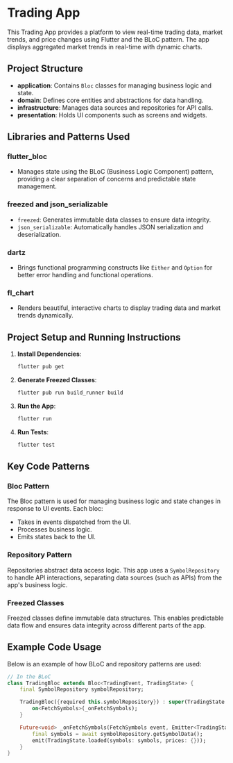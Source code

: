 # Trading App

This Trading App provides a platform to view real-time trading data, market trends, and price changes using Flutter and the BLoC pattern. The app displays aggregated market trends in real-time with dynamic charts.

## Project Structure

- **application**: Contains `Bloc` classes for managing business logic and state.
- **domain**: Defines core entities and abstractions for data handling.
- **infrastructure**: Manages data sources and repositories for API calls.
- **presentation**: Holds UI components such as screens and widgets.

## Libraries and Patterns Used

### flutter_bloc
- Manages state using the BLoC (Business Logic Component) pattern, providing a clear separation of concerns and predictable state management.

### freezed and json_serializable
- `freezed`: Generates immutable data classes to ensure data integrity.
- `json_serializable`: Automatically handles JSON serialization and deserialization.

### dartz
- Brings functional programming constructs like `Either` and `Option` for better error handling and functional operations.

### fl_chart
- Renders beautiful, interactive charts to display trading data and market trends dynamically.

## Project Setup and Running Instructions

1. **Install Dependencies**:
    ```bash
    flutter pub get
    ```

2. **Generate Freezed Classes**:
    ```bash
    flutter pub run build_runner build
    ```

3. **Run the App**:
    ```bash
    flutter run
    ```

4. **Run Tests**:
    ```bash
    flutter test
    ```

## Key Code Patterns

### Bloc Pattern
The Bloc pattern is used for managing business logic and state changes in response to UI events. Each bloc:
- Takes in events dispatched from the UI.
- Processes business logic.
- Emits states back to the UI.

### Repository Pattern
Repositories abstract data access logic. This app uses a `SymbolRepository` to handle API interactions, separating data sources (such as APIs) from the app's business logic.

### Freezed Classes
Freezed classes define immutable data structures. This enables predictable data flow and ensures data integrity across different parts of the app.

## Example Code Usage

Below is an example of how BLoC and repository patterns are used:

```dart
// In the BLoC
class TradingBloc extends Bloc<TradingEvent, TradingState> {
    final SymbolRepository symbolRepository;

    TradingBloc({required this.symbolRepository}) : super(TradingState.initial()) {
        on<FetchSymbols>(_onFetchSymbols);
    }

    Future<void> _onFetchSymbols(FetchSymbols event, Emitter<TradingState> emit) async {
        final symbols = await symbolRepository.getSymbolData();
        emit(TradingState.loaded(symbols: symbols, prices: {}));
    }
}



